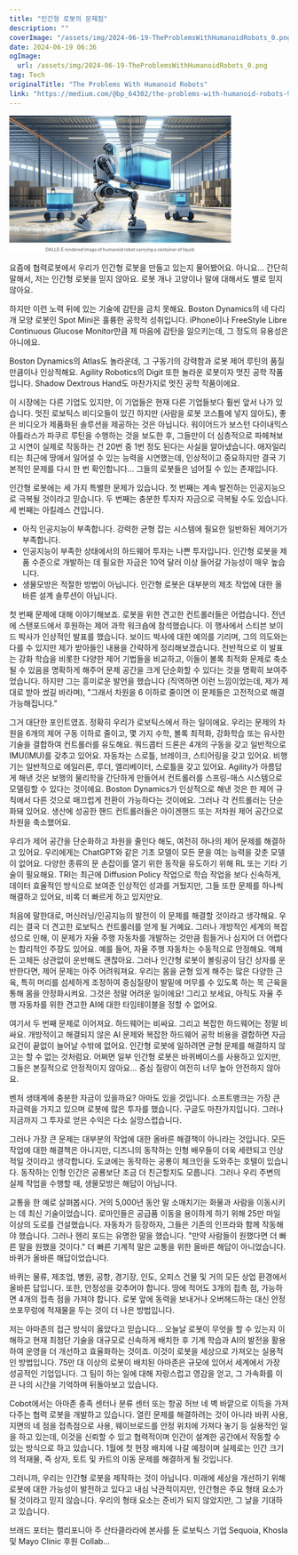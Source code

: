 ```yaml
---
title: "인간형 로봇의 문제점"
description: ""
coverImage: "/assets/img/2024-06-19-TheProblemsWithHumanoidRobots_0.png"
date: 2024-06-19 06:36
ogImage: 
  url: /assets/img/2024-06-19-TheProblemsWithHumanoidRobots_0.png
tag: Tech
originalTitle: "The Problems With Humanoid Robots"
link: "https://medium.com/@bp_64302/the-problems-with-humanoid-robots-9d8684d62008"
---
```



<img src="/assets/img/2024-06-19-TheProblemsWithHumanoidRobots_0.png" />

요즘에 협력로봇에서 우리가 인간형 로봇을 만들고 있는지 물어봤어요. 아니요... 간단히 말해서, 저는 인간형 로봇을 믿지 않아요. 로봇 개나 고양이나 말에 대해서도 별로 믿지 않아요.

하지만 이런 노력 뒤에 있는 기술에 감탄을 금치 못해요. Boston Dynamics의 네 다리 개 모양 로봇인 Spot Mini은 훌륭한 공학적 성취입니다. iPhone이나 FreeStyle Libre Continuous Glucose Monitor만큼 제 마음에 감탄을 일으키는데, 그 정도의 유용성은 아니에요.

Boston Dynamics의 Atlas도 놀라운데, 그 구동기의 강력함과 로봇 제어 루틴의 품질만큼이나 인상적해요. Agility Robotics의 Digit 또한 놀라운 로봇이자 멋진 공학 작품입니다. Shadow Dextrous Hand도 마찬가지로 멋진 공학 작품이에요.

<div class="content-ad"></div>

이 시장에는 다른 기업도 있지만, 이 기업들은 현재 다른 기업들보다 훨씬 앞서 나가 있습니다. 멋진 로보틱스 비디오들이 있긴 하지만 (사람을 로봇 코스튬에 넣지 않아도), 좋은 비디오가 제품화된 솔루션을 제공하는 것은 아닙니다. 워이어드가 보스턴 다이내믹스 아틀라스가 파쿠르 루틴을 수행하는 것을 보도한 후, 그들만이 더 심층적으로 파헤쳐보고 시연이 실제로 작동하는 건 20번 중 1번 정도 된다는 사실을 알아냈습니다. 애자일리티는 최근에 땅에서 일어설 수 있는 능력을 시연했는데, 인상적이고 중요하지만 결국 기본적인 문제를 다시 한 번 확인합니다... 그들의 로봇들은 넘어질 수 있는 존재입니다.

인간형 로봇에는 세 가지 특별한 문제가 있습니다. 첫 번째는 계속 발전하는 인공지능으로 극복될 것이라고 믿습니다. 두 번째는 충분한 투자자 자금으로 극복될 수도 있습니다. 세 번째는 아킬레스 건입니다.

- 아직 인공지능이 부족합니다. 강력한 균형 잡는 시스템에 필요한 일반화된 제어기가 부족합니다.
- 인공지능이 부족한 상태에서의 하드웨어 투자는 나쁜 투자입니다. 인간형 로봇을 제품 수준으로 개발하는 데 필요한 자금은 10억 달러 이상 들어갈 가능성이 매우 높습니다.
- 생물모방은 적절한 방법이 아닙니다. 인간형 로봇은 대부분의 제조 작업에 대한 올바른 설계 솔루션이 아닙니다.

첫 번째 문제에 대해 이야기해보죠. 로봇을 위한 견고한 컨트롤러들은 어렵습니다. 전년에 스탠포드에서 후원하는 제어 과학 워크숍에 참석했습니다. 이 행사에서 스티븐 보이드 박사가 인상적인 발표를 했습니다. 보이드 박사에 대한 예의를 기리며, 그의 의도와는 다를 수 있지만 제가 받아들인 내용을 간략하게 정리해보겠습니다. 전반적으로 이 발표는 강화 학습을 비롯한 다양한 제어 기법들을 비교하고, 이들이 볼록 최적화 문제로 축소될 수 있음을 명확하게 해주어 문제 공간을 크게 단순화할 수 있다는 것을 명확히 보여주었습니다. 하지만 그는 흥미로운 발언을 했습니다 (직역하면 이런 느낌이었는데, 제가 제대로 받아 썼길 바라며), "그래서 차원을 6 이하로 줄이면 이 문제들은 고전적으로 해결 가능해집니다."

<div class="content-ad"></div>

그거 대단한 포인트였죠. 정확히 우리가 로보틱스에서 하는 일이에요. 우리는 문제의 차원을 6개의 제어 구동 이하로 줄이고, 몇 가지 수학, 볼록 최적화, 강화학습 또는 유사한 기술을 결합하여 컨트롤러를 유도해요. 쿼드콥터 드론은 4개의 구동을 갖고 일반적으로 IMU(IMU)를 갖추고 있어요. 자동차는 스로틀, 브레이크, 스티어링을 갖고 있어요. 비행기는 일반적으로 에일러론, 루더, 엘리베이터, 스로틀을 갖고 있어요. Agility가 아름답게 해낸 것은 보행의 물리학을 간단하게 만들어서 컨트롤러를 스프링-매스 시스템으로 모델링할 수 있다는 것이에요. Boston Dynamics가 인상적으로 해낸 것은 한 제어 규칙에서 다른 것으로 매끄럽게 전환이 가능하다는 것이에요. 그러나 각 컨트롤러는 단순화돼 있어요. 생산에 성공한 핸드 컨트롤러들은 아이겐핸드 또는 저차원 제어 공간으로 차원을 축소했어요.

우리가 제어 공간을 단순화하고 차원을 줄인다 해도, 여전히 하나의 제어 문제를 해결하고 있어요. 우리에게는 ChatGPT와 같은 기초 모델이 모든 문을 여는 능력을 갖춘 모델이 없어요. 다양한 종류의 문 손잡이를 열기 위한 동작을 유도하기 위해 RL 또는 기타 기술이 필요해요. TRI는 최근에 Diffusion Policy 작업으로 학습 작업을 보다 신속하게, 데이터 효율적인 방식으로 보여준 인상적인 성과를 거뒀지만, 그들 또한 문제를 하나씩 해결하고 있어요, 비록 더 빠르게 하고 있지만요.

처음에 말한대로, 머신러닝/인공지능의 발전이 이 문제를 해결할 것이라고 생각해요. 우리는 결국 더 견고한 로보틱스 컨트롤러를 얻게 될 거예요. 그러나 개방적인 세계의 복잡성으로 인해, 이 문제가 자율 주행 자동차를 개발하는 것만큼 힘들거나 심지어 더 어렵다는 합리적인 주장도 있어요. 예를 들어, 자율 주행 자동차는 수동적으로 안정해요. 액체든 고체든 상관없이 운반해도 괜찮아요. 그러나 인간형 로봇이 볼링공이 담긴 상자를 운반한다면, 제어 문제는 아주 어려워져요. 우리는 몸을 균형 있게 해주는 많은 다양한 근육, 특히 머리를 섬세하게 조정하여 중심질량이 발밑에 머무를 수 있도록 하는 목 근육을 통해 몸을 안정화시켜요. 그것은 정말 어려운 일이에요! 그리고 보세요, 아직도 자율 주행 자동차를 위한 견고한 AI에 대한 타임테이블을 정할 수 없어요.

여기서 두 번째 문제로 이어져요. 하드웨어는 비싸요. 그리고 복잡한 하드웨어는 정말 비싸요. 개방적이고 해결되지 않은 AI 문제와 복잡한 하드웨어 공학 비용을 결합하면 자금 요건이 끝없이 늘어날 수밖에 없어요. 인간형 로봇에 일하려면 균형 문제를 해결하지 않고는 할 수 없는 것처럼요. 어쩌면 일부 인간형 로봇은 바퀴베이스를 사용하고 있지만, 그들은 본질적으로 안정적이지 않아요... 중심 질량이 여전히 너무 높아 안전하지 않아요.

<div class="content-ad"></div>

벤처 생태계에 충분한 자금이 있을까요? 아마도 있을 것입니다. 소프트뱅크는 가장 큰 자금력을 가지고 있으며 로봇에 많은 투자를 했습니다. 구글도 마찬가지입니다. 그러나 지금까지 그 투자로 얻은 수익은 다소 실망스럽습니다.

그러나 가장 큰 문제는 대부분의 작업에 대한 올바른 해결책이 아니라는 것입니다. 모든 작업에 대한 해결책은 아니지만, 디즈니의 동작하는 인형 배우들이 더욱 세련되고 인상적일 것이라고 생각합니다. 도쿄에는 동작하는 공룡이 체크인을 도와주는 호텔이 있습니다. 동작하는 인형 인간은 공룡보단 조금 더 친근할지도 모릅니다. 그러나 우리 주변의 실제 작업을 수행할 때, 생물모방은 해답이 아닙니다.

교통을 한 예로 살펴봅시다. 거의 5,000년 동안 말 소매치기는 화물과 사람을 이동시키는 데 최신 기술이었습니다. 로마인들은 공급품 이동을 용이하게 하기 위해 25만 마일 이상의 도로를 건설했습니다. 자동차가 등장하자, 그들은 기존의 인프라와 함께 작동해야 했습니다. 그러나 헨리 포드는 유명한 말을 했습니다. "만약 사람들이 원했다면 더 빠른 말을 원했을 것이다." 더 빠른 기계적 말은 교통을 위한 올바른 해답이 아니었습니다. 바퀴가 올바른 해답이었습니다.

바퀴는 물류, 제조업, 병원, 공항, 경기장, 인도, 오피스 건물 및 거의 모든 상업 환경에서 올바른 답입니다. 또한, 안정성을 갖추어야 합니다. 땅에 적어도 3개의 접촉 점, 가능하면 4개의 접촉 점을 가져야 합니다. 로봇 앞에 동력을 보내거나 오버헤드하는 대신 안정 쏘포무렁에 적재물을 두는 것이 더 나은 방법입니다.

<div class="content-ad"></div>

저는 아마존의 접근 방식이 옳았다고 믿습니다... 오늘날 로봇이 무엇을 할 수 있는지 이해하고 현재 최첨단 기술을 대규모로 신속하게 배치한 후 기계 학습과 AI의 발전을 활용하여 운영을 더 개선하고 효율화하는 것이죠. 이것이 로봇을 세상으로 가져오는 실용적인 방법입니다. 75만 대 이상의 로봇이 배치된 아마존은 규모에 있어서 세계에서 가장 성공적인 기업입니다. 그 팀이 하는 일에 대해 자랑스럽고 영감을 얻고, 그 가속화를 이끈 나의 시간을 기억하며 뒤돌아보고 있습니다.

Cobot에서는 아마존 충족 센터나 분류 센터 또는 항공 허브 네 벽 바깥으로 이득을 가져다주는 협력 로봇을 개발하고 있습니다. 열린 문제를 해결하려는 것이 아니라 바퀴 사용, 지면의 네 점을 접촉점으로 사용, 웨이브로드를 안정 위치에 가져다 놓기 등 실용적인 일을 하고 있는데, 이것을 신뢰할 수 있고 협력적이며 인간이 설계한 공간에서 작동할 수 있는 방식으로 하고 있습니다. 1월에 첫 현장 배치에 나갈 예정이며 실제로는 인간 크기의 적재물, 즉 상자, 토트 및 카트의 이동 문제를 해결하게 될 것입니다.

그러니까, 우리는 인간형 로봇을 제작하는 것이 아닙니다. 미래에 세상을 개선하기 위해 로봇에 대한 가능성이 발전하고 있다고 내심 낙관적이지만, 인간형은 주요 형태 요소가 될 것이라고 믿지 않습니다. 우리의 형태 요소는 준비가 되지 않았지만, 그 날을 기대하고 있습니다.

브래드 포터는 캘리포니아 주 산타클라라에 본사를 둔 로보틱스 기업 Sequoia, Khosla 및 Mayo Clinic 후원 Collab...